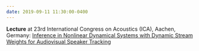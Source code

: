 ```yaml
---
date: 2019-09-11 11:30:00-0400
---
```


<b>Lecture</b> at 23rd International Congress on Acoustics (ICA), Aachen, Germany: <a href="{{ '/assets/pdf/slides/ica-2019.pdf' | prepend: site.baseurl }}" target="_blank">Inference in Nonlinear Dynamical Systems with Dynamic Stream Weights for Audiovisual Speaker Tracking</a>

